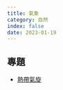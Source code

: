 ```yaml
---
title: 氣象
category: 自然
index: false
date: 2023-01-19
---
```

<adsense></adsense>

## 專題
- [熱帶氣旋](/meteorology/tropical-cyclone/README.md)